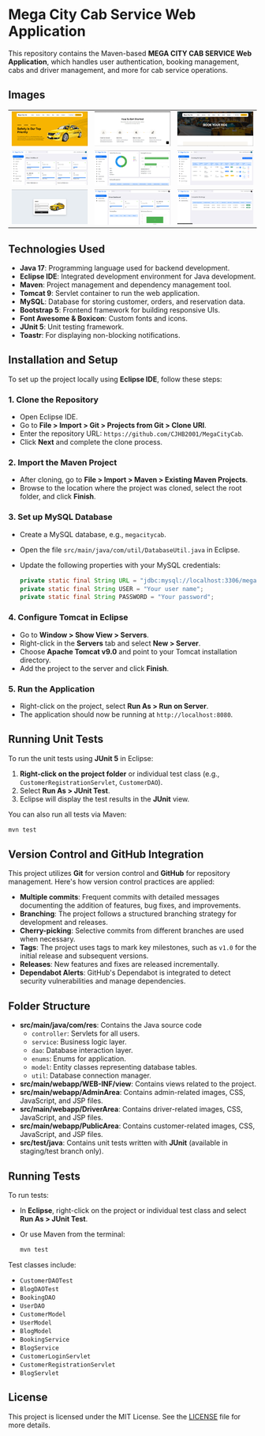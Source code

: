 # Mega City Cab Service Web Application

This repository contains the Maven-based **MEGA CITY CAB SERVICE Web Application**, which handles user authentication, booking management, cabs and driver management, and more for cab service operations.

## Images

<div align="center">
  <table>
    <tr>
      <td><img src="/Documents/Images/HomePage1.png" width="300" alt="Home Page"></td>
      <td><img src="/Documents/Images/HomePage2.png" width="300" alt="Admin Driver Login"></td>
      <td><img src="/Documents/Images/BookingPage.png" width="300" alt="Admin Dashboard"></td>
    </tr>
    <tr>
      <td><img src="/Documents/Images/AdminDasboard.png" width="300" alt="Driver Dashboard"></td>
        <td><img src="/Documents/Images/AdminDashboard2.png" width="300" alt="Driver Dashboard"></td>
        <td><img src="/Documents/Images/BookingAdmin.png" width="300" alt="Driver Dashboard"></td>
    </tr>
      <tr>
      <td><img src="/Documents/Images/AdminDriverLoin.png" width="300" alt="Driver Dashboard"></td>
        <td><img src="/Documents/Images/d1.png" width="300" alt="Driver Dashboard"></td>
        <td><img src="/Documents/Images/d2.png" width="300" alt="Driver Dashboard"></td>
    </tr>
  </table>
</div>


## Technologies Used

- **Java 17**: Programming language used for backend development.
- **Eclipse IDE**: Integrated development environment for Java development.
- **Maven**: Project management and dependency management tool.
- **Tomcat 9**: Servlet container to run the web application.
- **MySQL**: Database for storing customer, orders, and reservation data.
- **Bootstrap 5**: Frontend framework for building responsive UIs.
- **Font Awesome & Boxicon**: Custom fonts and icons.
- **JUnit 5**: Unit testing framework.
- **Toastr**: For displaying non-blocking notifications.

## Installation and Setup

To set up the project locally using **Eclipse IDE**, follow these steps:

### 1. Clone the Repository

- Open Eclipse IDE.
- Go to **File > Import > Git > Projects from Git > Clone URI**.
- Enter the repository URL: `https://github.com/CJHB2001/MegaCityCab`.
- Click **Next** and complete the clone process.

### 2. Import the Maven Project

- After cloning, go to **File > Import > Maven > Existing Maven Projects**.
- Browse to the location where the project was cloned, select the root folder, and click **Finish**.

### 3. Set up MySQL Database

- Create a MySQL database, e.g., `megacitycab`.
- Open the file `src/main/java/com/util/DatabaseUtil.java` in Eclipse.
- Update the following properties with your MySQL credentials:

  ```java
  private static final String URL = "jdbc:mysql://localhost:3306/megacitycab";
  private static final String USER = "Your user name";
  private static final String PASSWORD = "Your password";
  ```

### 4. Configure Tomcat in Eclipse

- Go to **Window > Show View > Servers**.
- Right-click in the **Servers** tab and select **New > Server**.
- Choose **Apache Tomcat v9.0** and point to your Tomcat installation directory.
- Add the project to the server and click **Finish**.

### 5. Run the Application

- Right-click on the project, select **Run As > Run on Server**.
- The application should now be running at `http://localhost:8080`.

## Running Unit Tests

To run the unit tests using **JUnit 5** in Eclipse:

1. **Right-click on the project folder** or individual test class (e.g., `CustomerRegistrationServlet`, `CustomerDAO`).
2. Select **Run As > JUnit Test**.
3. Eclipse will display the test results in the **JUnit** view.

You can also run all tests via Maven:

```bash
mvn test
```

## Version Control and GitHub Integration

This project utilizes **Git** for version control and **GitHub** for repository management. Here's how version control practices are applied:

- **Multiple commits**: Frequent commits with detailed messages documenting the addition of features, bug fixes, and improvements.
- **Branching**: The project follows a structured branching strategy for development and releases.
- **Cherry-picking**: Selective commits from different branches are used when necessary.
- **Tags**: The project uses tags to mark key milestones, such as `v1.0` for the initial release and subsequent versions.
- **Releases**: New features and fixes are released incrementally.
- **Dependabot Alerts**: GitHub's Dependabot is integrated to detect security vulnerabilities and manage dependencies.

## Folder Structure

- **src/main/java/com/res**: Contains the Java source code
  - `controller`: Servlets for all users.
  - `service`: Business logic layer.
  - `dao`: Database interaction layer.
  - `enums`: Enums for application.
  - `model`: Entity classes representing database tables.
  - `util`: Database connection manager.
- **src/main/webapp/WEB-INF/view**: Contains views related to the project.
- **src/main/webapp/AdminArea**: Contains admin-related images, CSS, JavaScript, and JSP files.
- **src/main/webapp/DriverArea**: Contains driver-related images, CSS, JavaScript, and JSP files.
- **src/main/webapp/PublicArea**: Contains customer-related images, CSS, JavaScript, and JSP files.
- **src/test/java**: Contains unit tests written with **JUnit** (available in staging/test branch only).

## Running Tests

To run tests:
- In **Eclipse**, right-click on the project or individual test class and select **Run As > JUnit Test**.
- Or use Maven from the terminal:

  ```bash
  mvn test
  ```

Test classes include:
- `CustomerDAOTest`
- `BlogDAOTest`
- `BookingDAO`
- `UserDAO`
- `CustomerModel`
- `UserModel`
- `BlogModel`
- `BookingService`
- `BlogService`
- `CustomerLoginServlet`
- `CustomerRegistrationServlet`
- `BlogServlet`

## License

This project is licensed under the MIT License. See the [LICENSE](LICENSE) file for more details.
